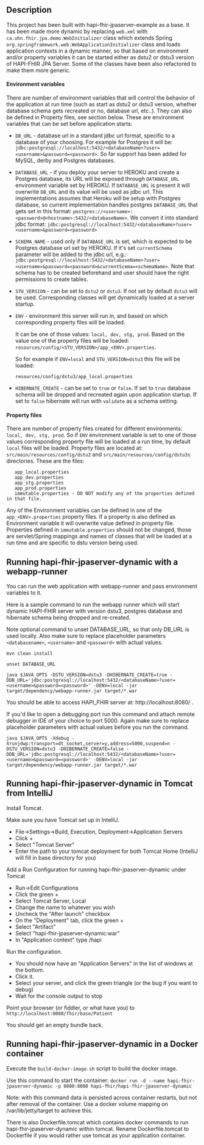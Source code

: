 ## Description
This project has been built with hapi-fhir-jpaserver-example as a base. It has been made more dynamic by replacing `web.xml` with `ca.uhn.fhir.jpa.demo.WebInitializer` class which extends 
Spring `org.springframework.web.WebApplicationInitializer` class and loads application contexts in a dynamic manner, so that based on environment and/or property variables it can be started either as dstu2 or dstu3 version of HAPI-FHIR JPA Server. Some of the classes have been also refactored to make them more generic.

#### Environment variables
There are number of environment variables that will control the behavior of the application at run time (such as start as dstu2 or dstu3 version, whether 
database schema gets recreated or no, database url, etc..). They can also be defined in Property files, see section below. These are environment variables that can be set before application starts:
  * `DB_URL` - database url in a standard jdbc url format, specific to a database of your choosing. For example for Postgres it will be: `jdbc:postgresql://localhost:5432/<databaseName>?user=<username>&password=<password>`. So far support has been added for MySQL, derby and Postgres databases.
  * `DATABASE_URL` - if you deploy your server to HEROKU and create a Postgres database, its URL will be exposed through `DATABASE_URL` environment variable set by HEROKU. 
     If `DATABASE_URL` is present it will overwrite `DB_URL` and its value will be used as jdbc url. This implementations assumes that Heroku will be setup with Postgres database, so current implementation handles postgres `DATABASE_URL` that gets set in this format: `postgres://<username>:<password>@<hostname>:5432/<databaseName>`. We convert it into standard jdbc format: `jdbc:postgresql://localhost:5432/<databaseName>?user=<username>&password=<password>`
  * `SCHEMA_NAME` - used only if `DATABASE_URL` is set, which is expected to be Postgres database url set by HEROKU. If it's set 
     `currentSchema` parameter will be added to the jdbc url, e.g.:  
     ```jdbc:postgresql://localhost:5432/<databaseName>?user=<username>&password=<password>&currentScema=<schemaName>```. 
     Note that schema has to be created beforehand and user should have the right permissions to create tables.
  * `STU_VERSION` -  can be set to `dstu2` or `dstu3`. If not set by default `dstu3` will be used. Corresponding classes will get dynamically loaded at a server startup.    
  * `ENV` - environment this server will run in, and based on which corresponding property files will be loaded. 
    
    It can be one of those values: `local, dev, stg, prod`. Based on the value one of the property files will be loaded:
   ```resources/config/<STU_VERSION>/app_<ENV>.properties```. 
   
    So for example if `ENV=local` and `STU_VERSION=dstu3` this file will be loaded: 
    
     ```resources/config/dstu3/app_local.properties```
  * `HIBERNATE_CREATE` - can be set to `true` or `false`. If set to `true` database schema will be dropped and recreated again upon application startup. If set
     to `false` hibernate will run with `validate` as a schema setting.
 
#### Property files
There are number of property files created for different environments: `local, dev, stg, prod`. So if `ENV` environment variable is set
to one of those values corresponding property file will be loaded at a run time, by default `local` files will be loaded. Property files are located at:
`src/main/resources/config/dstu2` and `src/main/resources/config/dstu3s` directories. These are the files:
```
   app_local.properties
   app_dev.properties
   app_stg.properties
   app_prod.properties
   immutable.properties - DO NOT modify any of the properties defined in that file.
```  
Any of the Environment variables can be defined in one of the `app_<ENV>.properties` property files. If a property is also defined as Environment variable it will overwrite value defined in property file. Properties defined in `immutable.properties` should not be changed, those are servlet/Spring mappings and names of classes that will be loaded at a run time and are specific to dstu version being used. 

## Running hapi-fhir-jpaserver-dynamic with a webapp-runner
You can run the web application with webapp-runner and pass environment variables to it.

Here is a sample command to run the webapp runner which will start
dynamic HAPI-FHIR server with version dstu3, postgres database and hibernate schema being dropped and re-created.

Note optional command to unset DATABASE_URL, so that only DB_URL is used locally. Also make sure to replace placeholder parameters `<databasename>`, `<username>` and `<password>` with actual values.

```
mvn clean install

unset DATABASE_URL

java $JAVA_OPTS -DSTU_VERSION=dstu3 -DHIBERNATE_CREATE=true -DDB_URL='jdbc:postgresql://localhost:5432/<databaseName>?user=<username>&password=<password>' -DENV=local -jar target/dependency/webapp-runner.jar target/*.war
```
You should be able to access HAPI_FHIR server at: http://localhost:8080/  .

If you'd like to open a debugging port run this command and attach remote debugger in IDE of your choice to port 5000. Again make sure to replace placeholder parameters with actual values before you run the command.

```
java $JAVA_OPTS -Xdebug -Xrunjdwp:transport=dt_socket,server=y,address=5000,suspend=n -DSTU_VERSION=dstu3 -DHIBERNATE_CREATE=false -DDB_URL='jdbc:postgresql://localhost:5432/<databaseName>?user=<username>&password=<password>' -DENV=local -jar target/dependency/webapp-runner.jar target/*.war
```

## Running hapi-fhir-jpaserver-dynamic in Tomcat from IntelliJ

Install Tomcat.

Make sure you have Tomcat set up in IntelliJ.

- File->Settings->Build, Execution, Deployment->Application Servers
- Click +
- Select "Tomcat Server"
- Enter the path to your tomcat deployment for both Tomcat Home (IntelliJ will fill in base directory for you)

Add a Run Configuration for running hapi-fhir-jpaserver-dynamic under Tomcat

- Run->Edit Configurations
- Click the green +
- Select Tomcat Server, Local
- Change the name to whatever you wish
- Uncheck the "After launch" checkbox
- On the "Deployment" tab, click the green +
- Select "Artifact"
- Select "hapi-fhir-jpaserver-dynamic:war" 
- In "Application context" type /hapi

Run the configuration.

- You should now have an "Application Servers" in the list of windows at the bottom.
- Click it.
- Select your server, and click the green triangle (or the bug if you want to debug)
- Wait for the console output to stop

Point your browser (or fiddler, or what have you) to `http://localhost:8080/fhir/base/Patient`

You should get an empty bundle back.


## Running hapi-fhir-jpaserver-dynamic in a Docker container

Execute the `build-docker-image.sh` script to build the docker image. 

Use this command to start the container: 
  `docker run -d --name hapi-fhir-jpaserver-dynamic -p 8080:8080 hapi-fhir/hapi-fhir-jpaserver-dynamic`

Note: with this command data is persisted across container restarts, but not after removal of the container. Use a docker volume mapping on /var/lib/jetty/target to achieve this.

There is also Dockerfile.tomcat which contains docker commands to run hapi-fhir-jpaserver-dynamic within tomcat. Rename Dockerfile.tomcat to Dockerfile if you would rather use tomcat as your application container.

